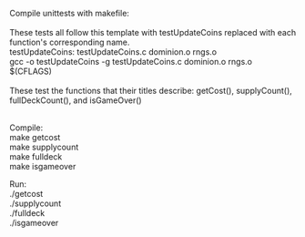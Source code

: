 Compile unittests with makefile:<br/><br/>
These tests all follow this template with testUpdateCoins replaced with each function's corresponding name. <br/>
testUpdateCoins: testUpdateCoins.c dominion.o rngs.o<br/>
      gcc -o testUpdateCoins -g  testUpdateCoins.c dominion.o rngs.o $(CFLAGS)<br/><br/>
These test the functions that their titles describe: getCost(), supplyCount(), fullDeckCount(), and isGameOver()<br/><br/>

Compile:<br/>
make getcost<br/>
make supplycount<br/>
make fulldeck<br/>
make isgameover<br/>

Run:<br/>
./getcost <br/>
./supplycount<br/>
./fulldeck<br/>
./isgameover<br/>

